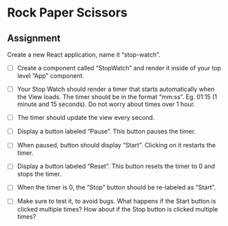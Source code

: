 # Rock Paper Scissors

## Assignment
Create a new React application, name it “stop-watch”.

- [ ] Create a component called “StopWatch” and render it inside of your top level “App” component.

- [ ] Your Stop Watch should render a timer that starts automatically when the View loads. The timer should be in the format “mm:ss”. Eg. 01:15 (1 minute and 15 seconds). Do not worry about times over 1 hour.

- [ ] The timer should update the view every second.

- [ ] Display a button labeled “Pause”. This button pauses the timer.

- [ ] When paused, button should display “Start”. Clicking on it restarts the timer.

- [ ] Display a button labeled “Reset”. This button resets the timer to 0 and stops the timer.

- [ ] When the timer is 0, the “Stop” button should be re-labeled as “Start”.

- [ ] Make sure to test it, to avoid bugs. What happens if the Start button is clicked multiple times? How about if the Stop button is clicked multiple times?
